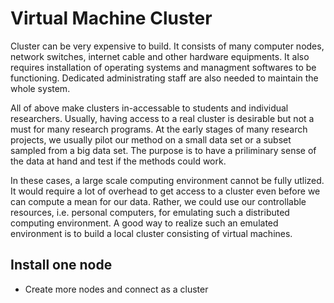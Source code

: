 # Virtual Machine Cluster

Cluster can be very expensive to build. It consists of many computer nodes, network switches, internet cable and other hardware equipments. It also requires installation of operating systems and managment softwares to be functioning. Dedicated administrating staff are also needed to maintain the whole system. 

All of above make clusters in-accessable to students and individual researchers. Usually, having access to a real cluster is desirable but not a must for many research programs. At the early stages of many research projects, we usually pilot our method on a small data set or a subset sampled from a big data set. The purpose is to have a priliminary sense of the data at hand and test if the methods could work.

In these cases, a large scale computing environment cannot be fully utlized. It would require a lot of overhead to get access to a cluster even before we can compute a mean for our data. Rather, we could use our controllable resources, i.e. personal computers, for emulating such a distributed computing environment. A good way to realize such an emulated environment is to build a local cluster consisting of virtual machines.

## Install one node


  
  

- Create more nodes and connect as a cluster